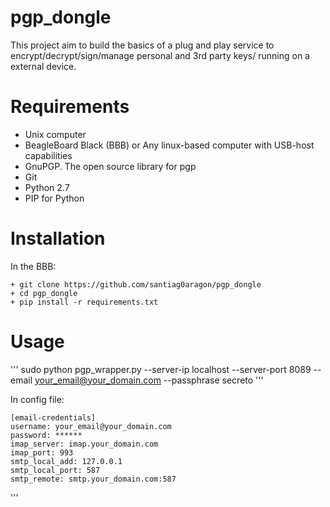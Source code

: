 # pgp_dongle
This project aim to build the basics of a plug and play service to encrypt/decrypt/sign/manage personal and 3rd party keys/ running on a external device.

# Requirements

+ Unix computer
+ BeagleBoard Black (BBB) or  Any linux-based computer with USB-host capabilities
+ GnuPGP. The open source library for pgp
+ Git
+ Python 2.7
+ PIP for Python

# Installation
In the BBB:

    + git clone https://github.com/santiag0aragon/pgp_dongle
    + cd pgp_dongle
    + pip install -r requirements.txt


# Usage
'''
sudo python pgp_wrapper.py --server-ip localhost --server-port 8089 --email your_email@your_domain.com --passphrase secreto
'''

In config file:

    [email-credentials]
    username: your_email@your_domain.com
    password: ******
    imap_server: imap.your_domain.com
    imap_port: 993
    smtp_local_add: 127.0.0.1
    smtp_local_port: 587
    smtp_remote: smtp.your_domain.com:587
'''


